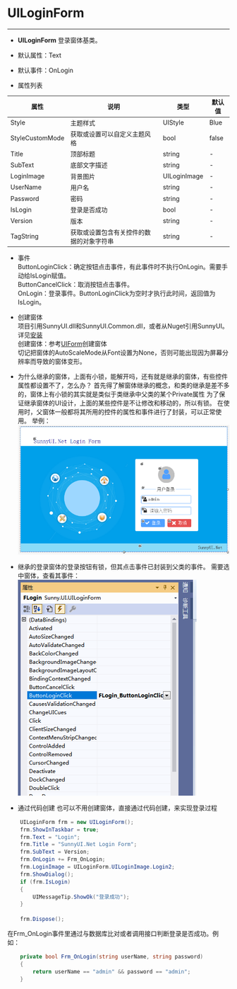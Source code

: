 # UILoginForm
---
-  **UILoginForm** 
登录窗体基类。

- 默认属性：Text
- 默认事件：OnLogin
- 属性列表

| 属性        | 说明     | 类型     |  默认值   |
|-----------|--------|--------|-------|
| Style | 主题样式  | UIStyle  |  Blue     |
| StyleCustomMode | 获取或设置可以自定义主题风格   | bool  | false |
| Title | 顶部标题  | string | -   | 
| SubText | 底部文字描述  | string | -    |
| LoginImage | 背景图片  | UILoginImage |  - |
| UserName | 用户名 | string |  -|
| Password | 密码 | string |  -|
| IsLogin | 登录是否成功| bool |  -|
| Version | 版本  | string  |  -     |
| TagString | 获取或设置包含有关控件的数据的对象字符串   | string | -   | 



- 事件  
  ButtonLoginClick：确定按钮点击事件，有此事件时不执行OnLogin。需要手动给IsLogin赋值。  
  ButtonCancelClick：取消按钮点击事件。  
  OnLogin：登录事件。ButtonLoginClick为空时才执行此时间，返回值为IsLogin。  

  

- 创建窗体    
  项目引用SunnyUI.dll和SunnyUI.Common.dll，或者从Nuget引用SunnyUI。详见[安装](/install)  
  创建窗体：参考[UIForm](/UIForm)创建窗体  
  切记把窗体的AutoScaleMode从Font设置为None，否则可能出现因为屏幕分辨率而导致的窗体变形。

  

- 为什么继承的窗体，上面有小锁，能解开吗，还有就是继承的窗体，有些控件属性都设置不了，怎么办？
  首先得了解窗体继承的概念，和类的继承是差不多的，窗体上有小锁的其实就是类似于类继承中父类的某个Private属性
  为了保证继承窗体的UI设计，上面的某些控件是不让修改和移动的，所以有锁。
  在使用时，父窗体一般都将其所用的控件的属性和事件进行了封装，可以正常使用。
  举例：
    ![输入图片说明](./assets/011a9a81_416720.png)

  

- 继承的登录窗体的登录按钮有锁，但其点击事件已封装到父类的事件。
  需要选中窗体，查看其事件：
  ![输入图片说明](./assets/105850_f7800c4b_416720.png)

  

- 通过代码创建
  也可以不用创建窗体，直接通过代码创建，来实现登录过程

```c#
    UILoginForm frm = new UILoginForm();
    frm.ShowInTaskbar = true;
    frm.Text = "Login";
    frm.Title = "SunnyUI.Net Login Form";
    frm.SubText = Version;
    frm.OnLogin += Frm_OnLogin;
    frm.LoginImage = UILoginForm.UILoginImage.Login2;
    frm.ShowDialog();
    if (frm.IsLogin)
    {
        UIMessageTip.ShowOk("登录成功");
    }

    frm.Dispose();
```
  在Frm_OnLogin事件里通过与数据库比对或者调用接口判断登录是否成功。例如：  
```c#
    private bool Frm_OnLogin(string userName, string password)
    {
        return userName == "admin" && password == "admin";
    }
```